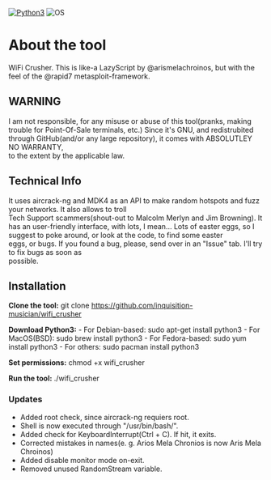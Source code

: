 [![Python3](https://img.shields.io/badge/Python-3-green.svg?style=flat-square)](https://www.python.org/doc/sunset-python-2/) ![OS](https://img.shields.io/badge/Tested%20On-Linux%20|%20OSX-yellowgreen.svg?style=flat-square)
# About the tool

WiFi Crusher. This is like-a LazyScript by @arismelachroinos, but with the feel of the @rapid7 metasploit-framework.
                                                                       
## WARNING
I am not responsible, for any misuse or abuse of this tool(pranks, making trouble for Point-Of-Sale terminals, etc.) 
Since it's GNU, and redistrubited through GitHub(and/or any large repository), it comes with ABSOLUTLEY NO WARRANTY,  
to the extent by the applicable law.                                                                                   

## Technical Info

It uses aircrack-ng and MDK4 as an API to make random hotspots and fuzz your networks. It also allows to troll         
Tech Support scammers(shout-out to Malcolm Merlyn and Jim Browning). It has an user-friendly interface, with
lots, I mean... Lots of easter eggs, so I suggest to poke around, or look at the code, to find some easter             
eggs, or bugs. If you found a bug, please, send over in an "Issue" tab. I'll try to fix bugs as soon as                
possible.                                                                                                              

## Installation
**Clone the tool:** git clone https://github.com/inquisition-musician/wifi_crusher                                         

**Download Python3:** - For Debian-based: sudo apt-get install python3
                  - For MacOS(BSD): sudo brew install python3
                  - For Fedora-based: sudo yum install python3
                  - For others: sudo pacman install python3
                  
**Set permissions:** chmod +x wifi_crusher

**Run the tool:** ./wifi_crusher

### Updates
- Added root check, since aircrack-ng requiers root.
- Shell is now executed through "/usr/bin/bash/".
- Added check for KeyboardInterrupt(Ctrl + C). If hit, it exits.
- Corrected mistakes in names(e. g. Arios Mela Chronios is now Aris Mela Chroinos)
- Added disable monitor mode on-exit.
- Removed unused RandomStream variable.
